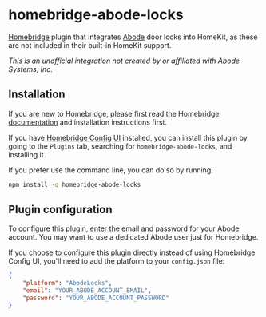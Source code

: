 # homebridge-abode-locks

[Homebridge](https://homebridge.io) plugin that integrates [Abode](https://goabode.com) door locks into HomeKit, as these are not included in their built-in HomeKit support.

_This is an unofficial integration not created by or affiliated with Abode Systems, Inc._

## Installation

If you are new to Homebridge, please first read the Homebridge [documentation](https://github.com/homebridge/homebridge/wiki) and installation instructions first.

If you have [Homebridge Config UI](https://github.com/oznu/homebridge-config-ui-x) installed, you can install this plugin by going to the `Plugins` tab, searching for `homebridge-abode-locks`, and installing it.

If you prefer use the command line, you can do so by running:

```sh
npm install -g homebridge-abode-locks
```

## Plugin configuration

To configure this plugin, enter the email and password for your Abode account. You may want to use a dedicated Abode user just for Homebridge.

If you choose to configure this plugin directly instead of using Homebridge Config UI, you'll need to add the platform to your `config.json` file:

```json
{
	"platform": "AbodeLocks",
	"email": "YOUR_ABODE_ACCOUNT_EMAIL",
	"password": "YOUR_ABODE_ACCOUNT_PASSWORD"
}
```
